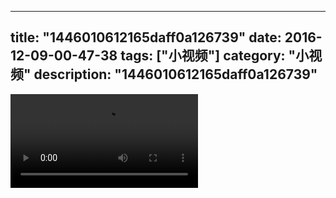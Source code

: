 
---
title: "1446010612165daff0a126739"
date: 2016-12-09-00-47-38
tags: ["小视频"]
category: "小视频"
description: "1446010612165daff0a126739"
---
<video src="http://ohtsqip0g.bkt.clouddn.com/1446010612165daff0a126739.mp4" controls="controls"></video>

